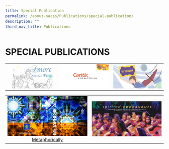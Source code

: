 ```yaml
---
title: Special Publication
permalink: /about-sacss/Publications/special-publication/
description: ""
third_nav_title: Publications
---
```

# SPECIAL PUBLICATIONS

|   |   |   |
|:---:|:---:|:---:|
| ![](/images/About%20us/00C.jpg)  |![](/images/About%20us/0001.jpg)   | ![](/images/About%20us/SAC140-InTandem-web_page-0001.jpg) |


|   |   | 
|:---:|:---:|
|![](/images/About%20us/cover-selected-version-1.png) <a href="/files/About%20us/SAC15_MetaPgs-amd-2.pdf" target = "_blank"> Metaphorically</a>   | ![](/images/About%20us/00C-1.jpg)  |